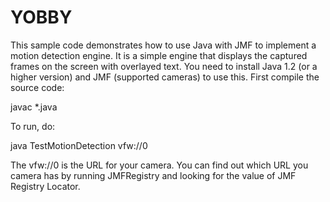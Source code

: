 # YOBBY

This sample code demonstrates how to use Java with JMF to implement a motion detection engine. It is a simple engine that displays the captured frames on the screen with overlayed text. You need to install Java 1.2 (or a higher version) and JMF (supported cameras) to use this. First compile the source code: 

javac *.java 

To run, do:

java TestMotionDetection vfw://0 

The vfw://0 is the URL for your camera. You can find out which URL you camera has by running JMFRegistry and looking for the value of JMF Registry Locator.
